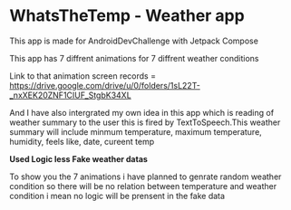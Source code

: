 # WhatsTheTemp - Weather app

This app is made for AndroidDevChallenge with Jetpack Compose


 This app has 7 diffrent animations for 7 diffrent weather conditions
 
 Link to that animation screen records = https://drive.google.com/drive/u/0/folders/1sL22T-_nxXEK20ZNF1CIUF_StgbK34XL
 
 And I have also intergrated my own idea in this app which is reading of weather summary to the user this is fired by TextToSpeech.This weather summary will include minmum temperature, maximum temperature, humidity, feels like, date, cureent temp
 
 
 **Used Logic less Fake weather datas**
 
   To show you the 7 animations i have planned to genrate random weather condition so there will be no relation between temperature and weather condition i mean no logic will be prensent in the fake data
  
